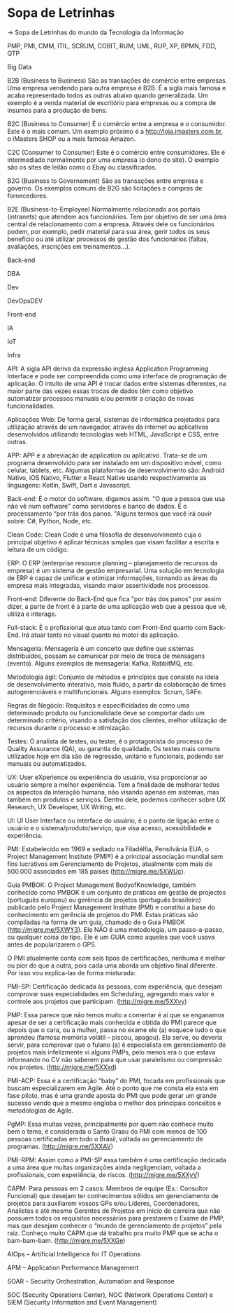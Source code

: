 # Sopa de Letrinhas
→ Sopa de Letrinhas do mundo da Tecnologia da Informação

PMP, PMI, CMM, ITIL, SCRUM, COBIT, RUM, UML, RUP, XP, BPMN, FDD, QTP

Big Data

B2B (Business to Business)
São as transações de comércio entre empresas. Uma empresa vendendo para outra empresa é B2B. É a sigla mais famosa e acaba representado todos as outras abaixo quando generalizada. Um exemplo é a venda material de escritório para empresas ou a compra de insumos para a produção de bens.

B2C (Business to Consumer)
É o comércio entre a empresa e o consumidor. Este é o mais comum. Um exemplo próximo é a http://loja.imasters.com.br, o iMasters SHOP ou a mais famosa Amazon.

C2C (Consumer to Consumer)
Este é o comércio entre consumidores. Ele é intermediado normalmente por uma empresa (o dono do site). O exemplo são os sites de leilão como o Ebay ou classificados.

B2G (Business to Governement)
São as transações entre empresa e governo. Os exemplos comuns de B2G são licitações e compras de fornecedores.

B2E (Business-to-Employee)
Normalmente relacionado aos portais (intranets) que atendem aos funcionários. Tem por objetivo de ser uma área central de relacionamento com a empresa. Através dele os funcionários podem, por exemplo, pedir material para sua área, gerir todos os seus benefício ou até utilizar processos de gestão dos funcionários (faltas, avaliações, inscrições em treinamentos…).

Back-end

DBA

Dev

DevOpsDEV

Front-end

IA

IoT

Infra

API:  A sigla API deriva da expressão inglesa Application Programming Interface e pode ser compreendida como uma interface de programação de aplicação.  O intuito de uma API é trocar dados entre sistemas diferentes, na maior parte das vezes essas trocas de dados têm como objetivo automatizar processos manuais e/ou permitir a criação de novas funcionalidades. 

Aplicações Web:  De forma geral, sistemas de informática projetados para utilização através de um navegador, através da internet ou aplicativos desenvolvidos utilizando tecnologias web HTML, JavaScript e CSS, entre outras.  

APP: APP é a abreviação de application ou aplicativo. Trata-se de um programa desenvolvido para ser instalado em um dispositivo móvel, como celular, tablets, etc. Algumas plataformas de desenvolvimento são: Android Nativo, iOS Nativo, Flutter e React Native usando respectivamente as linguagens: Kotlin, Swift, Dart e Javascript. 

Back-end: É o motor do software, digamos assim. "O que a pessoa que usa não vê num software" como servidores e banco de dados. É o processamento “por trás dos panos. "Alguns termos que você irá ouvir sobre: C#, Python, Node, etc. 

Clean Code:  Clean Code é uma filosofia de desenvolvimento cuja o principal objetivo é aplicar técnicas simples que visam facilitar a escrita e leitura de um código. 

ERP: O ERP (enterprise resource planning – planejamento de recursos da empresa) é um sistema de gestão empresarial. Uma solução em tecnologia de ERP é capaz de unificar e otimizar informações, tornando as áreas da empresa mais integradas, visando maior assertividade nos processos. 

Front-end:  Diferente do Back-End que fica "por trás dos panos" por assim dizer, a parte de front é a parte de uma aplicação web que a pessoa que vê, utiliza e interage.  

Full-stack: É o profissional que atua tanto com Front-End quanto com Back-End. Irá atuar tanto no visual quanto no motor da aplicação. 

Mensageria: Mensageria é um conceito que define que sistemas distribuídos, possam se comunicar por meio de troca de mensagens (evento). Alguns exemplos de mensageria: Kafka, RabbitMQ, etc. 

Metodologia ágil: Conjunto de métodos e princípios que consiste na ideia de desenvolvimento interativo, mais fluído, a partir da colaboração de times autogerenciáveis e multifuncionais. Alguns exemplos: Scrum, SAFe. 

Regras de Negócio:  Requisitos e especificidades de como uma determinado produto ou funcionalidade deve se comportar dado um determinado critério, visando a satisfação dos clientes, melhor utilização de recursos durante o processo e otimização. 

Testes: O analista de testes, ou tester, é o protagonista do processo de Quality Assurance (QA), ou garantia de qualidade. Os testes mais comuns utilizados hoje em dia são de regressão, unitário e funcionais, podendo ser manuais ou automatizados. 

UX: User eXperience ou experiência do usuário, visa proporcionar ao usuário sempre a melhor experiência. Tem a finalidade de melhorar todos os aspectos da interação humana, não visando apenas em sistemas, mas também em produtos e serviços. Dentro dele, podemos conhecer sobre UX Research, UX Developer, UX Writing, etc. 

UI: UI User Interface ou interface do usuário, é o ponto de ligação entre o usuário e o sistema/produto/serviço, que visa acesso, acessibilidade e experiência. 

PMI: Estabelecido em 1969 e sediado na Filadélfia, Pensilvânia EUA, o Project Management Institute (PMI®) é a principal associação mundial sem fins lucrativos em Gerenciamento de Projetos, atualmente com mais de 500.000 associados em 185 países (http://migre.me/5XWUc).

Guia PMBOK: O Project Management BodyofKnowledge, também conhecido como PMBOK é um conjunto de práticas em gestão de projectos (português europeu) ou gerência de projetos (português brasileiro) publicado pelo Project Management Institute (PMI) e constitui a base do conhecimento em gerência de projetos do PMI. Estas práticas são compiladas na forma de um guia, chamado de o Guia PMBOK (http://migre.me/5XWY3). Ele NÃO é uma metodologia, um passo-a-passo, ou qualquer coisa do tipo. Ele é um GUIA como aqueles que você usava antes de popularizarem o GPS.

O PMI atualmente conta com seis tipos de certificações, nenhuma é melhor ou pior do que a outra, pois cada uma aborda um objetivo final diferente. Por isso vou explica-las de forma misturada:

PMI-SP: Certificação dedicada às pessoas, com experiência, que desejam comprovar suas especialidades em Scheduling, agregando mais valor e controle aos projetos que participam. (http://migre.me/5XXvy)

PMP: Essa parece que não temos muito a comentar é ai que se enganamos apesar de ser a certificação mais conhecida e obtida do PMI parece que depois que o cara, ou a mulher, passa no exame ele (a) esquece tudo o que aprendeu (famosa memória volátil – piscou, apagou). Ela serve, ou deveria servir, para comprovar que o fulano (a) é especialista em gerenciamento de projetos mais infelizmente vi alguns PMPs, pelo menos era o que estava informando no CV não saberem para que usar paralelismo ou compressão nos projetos. (http://migre.me/5XXxd)

PMI-ACP: Essa é a certificação “baby” do PMI, focada em profissionais que buscam especializarem em Agile. Até o ponto que me consta ela esta em fase piloto, mas é uma grande aposta do PMI que pode gerar um grande sucesso vendo que a mesmo engloba o melhor dos principais conceitos e metodologias de Agile.

PgMP: Essa muitas vezes, principalmente por quem não conhece muito bem o tema, é considerada o Santo Graau do PMI com menos de 100 pessoas certificadas em todo o Brasil, voltada ao gerenciamento de programas. (http://migre.me/5XXAV)

PMI-RPM: Assim como a PMI-SP essa também é uma certificação dedicada a uma área que muitas organizações ainda negligenciam, voltada a profissionais, com experiência, de riscos. (http://migre.me/5XXyV)

CAPM: Para pessoas em 2 casos: Membros de equipe (Ex.: Consultor Funcional) que desejam ter conhecimentos sólidos em gerenciamento de projetos para auxiliarem vossos GPs e/ou Líderes, Coordenadores, Analistas e até mesmo Gerentes de Projetos em inicio de carreira que não possuem todos os requisitos necessários para prestarem o Exame de PMP, mas que desejam conhecer o “mundo de gerenciamento de projetos” pela raiz. Conheço muito CAPM que dá trabalho pra muito PMP que se acha o bam-bam-bam. (http://migre.me/5XXGe)

AIOps – Artificial Intelligence for IT Operations

APM – Application Performance Management

SOAR – Security Orchestration, Automation and Response

SOC (Security Operations Center), NOC (Network Operations Center) e SIEM (Security Information and Event Management)
